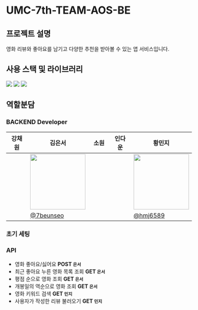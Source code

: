 # UMC-7th-TEAM-AOS-BE

## 프로젝트 설명
영화 리뷰와 좋아요를 남기고 다양한 추천을 받아볼 수 있는 앱 서비스입니다.

## 사용 스택 및 라이브러리
  <img src="https://img.shields.io/badge/java-007396?style=for-the-badge&logo=java&logoColor=white"> <img src="https://img.shields.io/badge/MySQL-4479A1?style=for-the-badge&logo=mysql&logoColor=white"> <img src="https://img.shields.io/badge/spring Boot-6DB33F?style=for-the-badge&logo=springboot&logoColor=white">




## 역할분담
### BACKEND Developer
| <center>강채원</center>| <center>김은서</center>| <center>소원</center>| <center>인다운</center>| <center>황민지</center>| 
| -------------------------------------------------------------------------------------------------- | ------------------------------------------------------------------------------------------------------- | ------------------------------------------------------------------------------------------------- | ------------------------------------------------------------------------------------------------- | -------------------------------------------------------------------------------------------------- |
| <center> <img width="150px" /></center> | <center><img src="https://avatars.githubusercontent.com/u/128278212?v=4" width="150px"/></center> | <center><img width="150px"/></center> | <center><img width="150px"/></center> | <center><img width="150px" src="https://avatars.githubusercontent.com/u/139426988?v=4"/></center> |
| |[@7beunseo](https://github.com/7beunseo) | | | [@hmj6589](https://github.com/hmj6589)|


### 초기 세팅


### API
- 영화 좋아요/싫어요 **POST `은서`**
- 최근 좋아요 누른 영화 목록 조회 **GET `은서`**
- 평점 순으로 영화 조회 **GET `은서`**
- 개봉일의 역순으로 영화 조회 **GET `은서`**
- 영화 키워드 검색 **GET `민지`**
- 사용자가 작성한 리뷰 불러오기 **GET `민지`**
